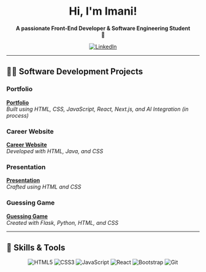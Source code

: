 <div align="center">

  
  # Hi, I'm Imani!  
  **A passionate Front-End Developer & Software Engineering Student**  
  🌟

  [![LinkedIn](https://img.shields.io/badge/LinkedIn-Connect-blue?style=for-the-badge&logo=linkedin)](https://www.linkedin.com/in/imani-hill-170b09187)
  
</div>

---

## 👨‍💻 Software Development Projects

### Portfolio
[**Portfolio**](https://mani0320.github.io/portfolio/)  
*Built using HTML, CSS, JavaScript, React, Next.js, and AI Integration (in process)*

### Career Website
[**Career Website**](https://mani0320.github.io/careerWebsite/)  
*Developed with HTML, Java, and CSS*

### Presentation
[**Presentation**](https://mani0320.github.io/frontenddev/)  
*Crafted using HTML and CSS*

### Guessing Game
[**Guessing Game**](https://github.com/mani0320/guessGame)  
*Created with Flask, Python, HTML, and CSS*

---

## 🚀 Skills & Tools

<div align="center">
  <img src="https://img.shields.io/badge/-HTML5-E34F26?style=for-the-badge&logo=html5&logoColor=white" alt="HTML5">
  <img src="https://img.shields.io/badge/-CSS3-1572B6?style=for-the-badge&logo=css3&logoColor=white" alt="CSS3">
  <img src="https://img.shields.io/badge/-JavaScript-F7DF1E?style=for-the-badge&logo=javascript&logoColor=black" alt="JavaScript">
  <img src="https://img.shields.io/badge/-React-61DAFB?style=for-the-badge&logo=react&logoColor=black" alt="React">
  <img src="https://img.shields.io/badge/-Bootstrap-7952B3?style=for-the-badge&logo=bootstrap&logoColor=white" alt="Bootstrap">
  <img src="https://img.shields.io/badge/-Git-F05032?style=for-the-badge&logo=git&logoColor=white" alt="Git">
</div>
